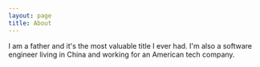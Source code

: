 ```yaml
---
layout: page
title: About
---
```


I am a father and it's the most valuable title I ever had. I'm also a software engineer living in China and working for an American tech company.
